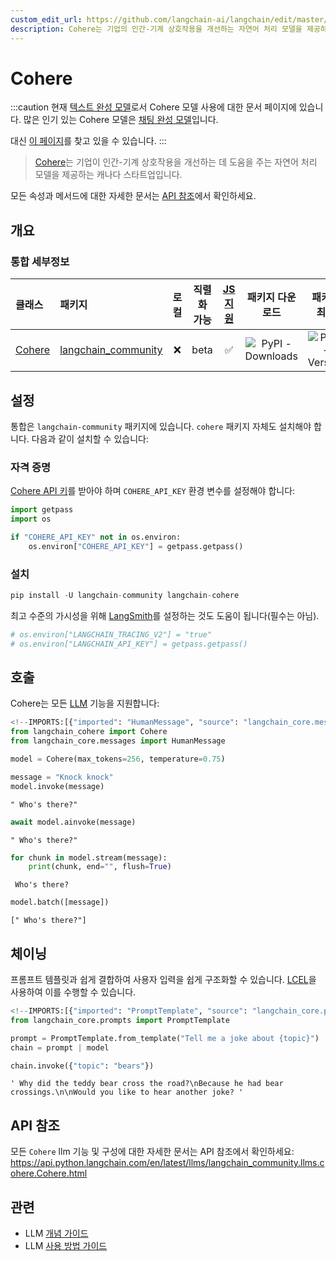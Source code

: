 ```yaml
---
custom_edit_url: https://github.com/langchain-ai/langchain/edit/master/docs/docs/integrations/llms/cohere.ipynb
description: Cohere는 기업의 인간-기계 상호작용을 개선하는 자연어 처리 모델을 제공하는 캐나다 스타트업입니다.
---
```


# Cohere

:::caution
현재 [텍스트 완성 모델](/docs/concepts/#llms)로서 Cohere 모델 사용에 대한 문서 페이지에 있습니다. 많은 인기 있는 Cohere 모델은 [채팅 완성 모델](/docs/concepts/#chat-models)입니다.

대신 [이 페이지](/docs/integrations/chat/cohere/)를 찾고 있을 수 있습니다.
:::

> [Cohere](https://cohere.ai/about)는 기업이 인간-기계 상호작용을 개선하는 데 도움을 주는 자연어 처리 모델을 제공하는 캐나다 스타트업입니다.

모든 속성과 메서드에 대한 자세한 문서는 [API 참조](https://api.python.langchain.com/en/latest/llms/langchain_community.llms.cohere.Cohere.html)에서 확인하세요.

## 개요
### 통합 세부정보

| 클래스 | 패키지 | 로컬 | 직렬화 가능 | [JS 지원](https://js.langchain.com/v0.2/docs/integrations/llms/cohere/) | 패키지 다운로드 | 패키지 최신 |
| :--- | :--- | :---: | :---: |  :---: | :---: | :---: |
| [Cohere](https://api.python.langchain.com/en/latest/llms/langchain_community.llms.cohere.Cohere.html) | [langchain_community](https://api.python.langchain.com/en/latest/community_api_reference.html) | ❌ | beta | ✅ | ![PyPI - Downloads](https://img.shields.io/pypi/dm/langchain_community?style=flat-square&label=%20) | ![PyPI - Version](https://img.shields.io/pypi/v/langchain_community?style=flat-square&label=%20) |

## 설정

통합은 `langchain-community` 패키지에 있습니다. `cohere` 패키지 자체도 설치해야 합니다. 다음과 같이 설치할 수 있습니다:

### 자격 증명

[Cohere API 키](https://cohere.com/)를 받아야 하며 `COHERE_API_KEY` 환경 변수를 설정해야 합니다:

```python
import getpass
import os

if "COHERE_API_KEY" not in os.environ:
    os.environ["COHERE_API_KEY"] = getpass.getpass()
```


### 설치

```python
pip install -U langchain-community langchain-cohere
```


최고 수준의 가시성을 위해 [LangSmith](https://smith.langchain.com/)를 설정하는 것도 도움이 됩니다(필수는 아님).

```python
# os.environ["LANGCHAIN_TRACING_V2"] = "true"
# os.environ["LANGCHAIN_API_KEY"] = getpass.getpass()
```


## 호출

Cohere는 모든 [LLM](/docs/how_to#llms) 기능을 지원합니다:

```python
<!--IMPORTS:[{"imported": "HumanMessage", "source": "langchain_core.messages", "docs": "https://api.python.langchain.com/en/latest/messages/langchain_core.messages.human.HumanMessage.html", "title": "Cohere"}]-->
from langchain_cohere import Cohere
from langchain_core.messages import HumanMessage
```


```python
model = Cohere(max_tokens=256, temperature=0.75)
```


```python
message = "Knock knock"
model.invoke(message)
```


```output
" Who's there?"
```


```python
await model.ainvoke(message)
```


```output
" Who's there?"
```


```python
for chunk in model.stream(message):
    print(chunk, end="", flush=True)
```

```output
 Who's there?
```


```python
model.batch([message])
```


```output
[" Who's there?"]
```


## 체이닝

프롬프트 템플릿과 쉽게 결합하여 사용자 입력을 쉽게 구조화할 수 있습니다. [LCEL](/docs/concepts#langchain-expression-language-lcel)을 사용하여 이를 수행할 수 있습니다.

```python
<!--IMPORTS:[{"imported": "PromptTemplate", "source": "langchain_core.prompts", "docs": "https://api.python.langchain.com/en/latest/prompts/langchain_core.prompts.prompt.PromptTemplate.html", "title": "Cohere"}]-->
from langchain_core.prompts import PromptTemplate

prompt = PromptTemplate.from_template("Tell me a joke about {topic}")
chain = prompt | model
```


```python
chain.invoke({"topic": "bears"})
```


```output
' Why did the teddy bear cross the road?\nBecause he had bear crossings.\n\nWould you like to hear another joke? '
```


## API 참조

모든 `Cohere` llm 기능 및 구성에 대한 자세한 문서는 API 참조에서 확인하세요: https://api.python.langchain.com/en/latest/llms/langchain_community.llms.cohere.Cohere.html

## 관련

- LLM [개념 가이드](/docs/concepts/#llms)
- LLM [사용 방법 가이드](/docs/how_to/#llms)